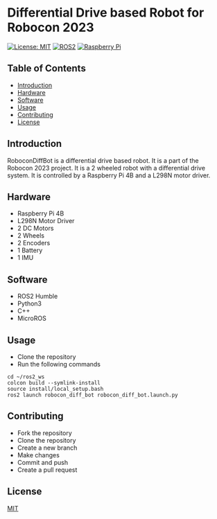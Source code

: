 # Differential Drive based Robot for Robocon 2023

[![License: MIT](https://img.shields.io/badge/License-MIT-yellow.svg)](https://opensource.org/licenses/MIT)
[![ROS2](https://img.shields.io/badge/ROS2-Humble-blue)](https://index.ros.org/doc/ros2/Releases/Release-Humble-Hawksbill/)
[![Raspberry Pi](https://img.shields.io/badge/Raspberry%20Pi-4B-red)](https://www.raspberrypi.org/products/raspberry-pi-4-model-b/)


## Table of Contents
- [Introduction](#introduction)
- [Hardware](#hardware)
- [Software](#software)
- [Usage](#usage)
- [Contributing](#contributing)
- [License](#license)


## Introduction
RoboconDiffBot is a differential drive based robot. It is a part of the Robocon 2023 project. It is a 2 wheeled robot with a differential drive system. It is controlled by a Raspberry Pi 4B and a L298N motor driver.

## Hardware
- Raspberry Pi 4B
- L298N Motor Driver
- 2 DC Motors
- 2 Wheels
- 2 Encoders
- 1 Battery
- 1 IMU

## Software
- ROS2 Humble
- Python3
- C++
- MicroROS

## Usage
- Clone the repository
- Run the following commands
```
cd ~/ros2_ws
colcon build --symlink-install
source install/local_setup.bash
ros2 launch robocon_diff_bot robocon_diff_bot.launch.py
```

## Contributing
- Fork the repository
- Clone the repository
- Create a new branch
- Make changes
- Commit and push
- Create a pull request

## License
[MIT](https://choosealicense.com/licenses/mit/)